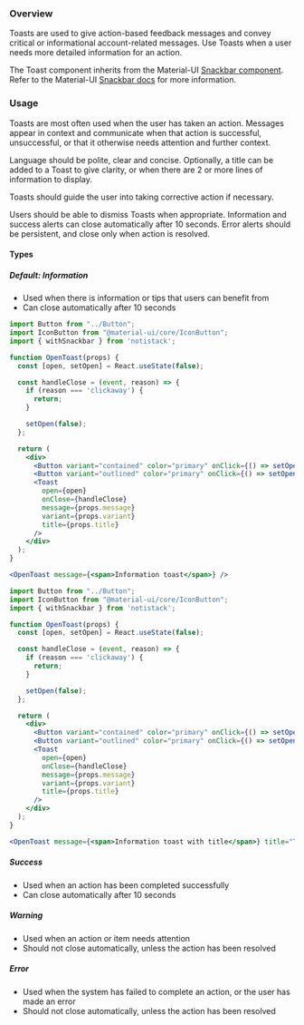 ### Overview

Toasts are used to give action-based feedback messages and convey critical or informational account-related messages. Use Toasts when a user needs more detailed information for an action.

The Toast component inherits from the Material-UI [Snackbar component](https://material-ui.com/components/snackbars/). Refer to the Material-UI [Snackbar docs](https://material-ui.com/api/snackbar/) for more information.

### Usage

Toasts are most often used when the user has taken an action. Messages appear in context and communicate when that action is successful, unsuccessful, or that it otherwise needs attention and further context.

Language should be polite, clear and concise. Optionally, a title can be added to a Toast to give clarity, or when there are 2 or more lines of information to display.

Toasts should guide the user into taking corrective action if necessary.

Users should be able to dismiss Toasts when appropriate. Information and success alerts can close automatically after 10 seconds. Error alerts should be persistent, and close only when action is resolved.

#### Types

##### Default: Information

- Used when there is information or tips that users can benefit from
- Can close automatically after 10 seconds

```jsx
import Button from "../Button";
import IconButton from "@material-ui/core/IconButton";
import { withSnackbar } from 'notistack';

function OpenToast(props) {
  const [open, setOpen] = React.useState(false);

  const handleClose = (event, reason) => {
    if (reason === 'clickaway') {
      return;
    }

    setOpen(false);
  };

  return (
    <div>
      <Button variant="contained" color="primary" onClick={() => setOpen(true)}>Open information toast</Button>
      <Button variant="outlined" color="primary" onClick={() => setOpen(false)}>Close information toast</Button>
      <Toast
        open={open}
        onClose={handleClose}
        message={props.message}
        variant={props.variant}
        title={props.title}
      />
    </div>
  );
}

<OpenToast message={<span>Information toast</span>} />
```

```jsx
import Button from "../Button";
import IconButton from "@material-ui/core/IconButton";
import { withSnackbar } from 'notistack';

function OpenToast(props) {
  const [open, setOpen] = React.useState(false);

  const handleClose = (event, reason) => {
    if (reason === 'clickaway') {
      return;
    }

    setOpen(false);
  };

  return (
    <div>
      <Button variant="contained" color="primary" onClick={() => setOpen(true)}>Open information toast</Button>
      <Button variant="outlined" color="primary" onClick={() => setOpen(false)}>Close information toast</Button>
      <Toast
        open={open}
        onClose={handleClose}
        message={props.message}
        variant={props.variant}
        title={props.title}
      />
    </div>
  );
}

<OpenToast message={<span>Information toast with title</span>} title="Title" />
```
##### Success

- Used when an action has been completed successfully
- Can close automatically after 10 seconds

##### Warning

- Used when an action or item needs attention
- Should not close automatically, unless the action has been resolved

##### Error

- Used when the system has failed to complete an action, or the user has made an error
- Should not close automatically, unless the action has been resolved